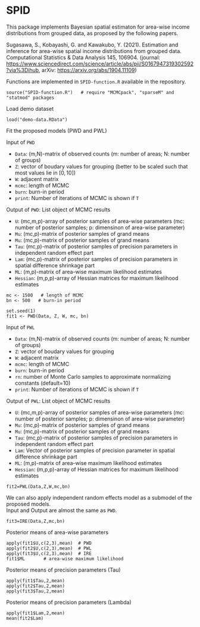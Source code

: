 # SPID
This package implements Bayesian spatial estimaton for area-wise income distributions from grouped data, as proposed by the following papers.

Sugasawa, S., Kobayashi, G. and Kawakubo, Y. (2021). Estimation and inference for area-wise spatial income distributions from grouped data. Computational Statistics & Data Analysis 145, 106904. (journal: https://www.sciencedirect.com/science/article/abs/pii/S0167947319302592?via%3Dihub, arXiv: https://arxiv.org/abs/1904.11109)

Functions are implemented in `SPID-function.R` available in the repository.

```{r}
source("SPID-function.R")   # require "MCMCpack", "sparseM" and "statmod" packages
```

Load demo dataset
```{r}
load("demo-data.RData")
```

Fit the proposed models (PWD and PWL)

Input of `PWD` 

- `Data`: (m,N)-matrix of observed counts (m: number of areas; N: number of groups)
- `Z`: vector of boudary values for grouping (better to be scaled such that most values lie in $[0, 10]$)
- `W`: adjacent matrix
- `mcmc`: length of MCMC 
- `burn`: burn-in period
- `print`: Number of iterations of MCMC is shown if `T`

Output of `PWD`: List object of MCMC results

- `U`: (mc,m,p)-array of posterior samples of area-wise parameters (mc: number of posterior samples; p: dimensinon of area-wise parameter)
- `Mu`: (mc,p)-matrix of posterior samples of grand means
- `Mu`: (mc,p)-matrix of posterior samples of grand means
- `Tau`: (mc,p)-matrix of posterior samples of precision parameters in independent random effect part
- `Lam`: (mc,p)-matrix of posterior samples of precision parameters in spatial difference shrinkage part
- `ML`: (m,p)-matrix of area-wise maximum likelihood estimates 
- `Hessian`: (m,p,p)-array of Hessian matrices for maximum likelihood estimates

```{r}
mc <- 1500   # length of MCMC
bn <- 500   # burn-in period

set.seed(1)
fit1 <- PWD(Data, Z, W, mc, bn)
```

Input of `PWL` 

- `Data`: (m,N)-matrix of observed counts (m: number of areas; N: number of groups)
- `Z`: vector of boudary values for grouping 
- `W`: adjacent matrix
- `mcmc`: length of MCMC 
- `burn`: burn-in period
- `rn`: number of Monte Carlo samples to approximate normalizing constants (default=10)
- `print`: Number of iterations of MCMC is shown if `T`

Output of `PWL`: List object of MCMC results

- `U`: (mc,m,p)-array of posterior samples of area-wise parameters (mc: number of posterior samples; p: dimensinon of area-wise parameter)
- `Mu`: (mc,p)-matrix of posterior samples of grand means
- `Mu`: (mc,p)-matrix of posterior samples of grand means
- `Tau`: (mc,p)-matrix of posterior samples of precision parameters in independent random effect part
- `Lam`: Vector of posterior samples of precision parameter in spatial difference shrinkage part
- `ML`: (m,p)-matrix of area-wise maximum likelihood estimates 
- `Hessian`: (m,p,p)-array of Hessian matrices for maximum likelihood estimates

```{r}
fit2=PWL(Data,Z,W,mc,bn)
```

We can also apply independent random effects model as a submodel of the proposed models.  
Input and Output are almost the same as `PWD`.
```{r}
fit3=IRE(Data,Z,mc,bn)
```

Posterior means of area-wise parameters 
```{r}
apply(fit1$U,c(2,3),mean)  # PWD
apply(fit2$U,c(2,3),mean)  # PWL   
apply(fit3$U,c(2,3),mean)  # IRE
fit1$ML       # area-wise maximum likelihood  
```

Posterior means of precision parameters (Tau) 
```{r}
apply(fit1$Tau,2,mean)   
apply(fit2$Tau,2,mean)
apply(fit3$Tau,2,mean)
```

Posterior means of precision parameters (Lambda) 
```{r}
apply(fit1$Lam,2,mean)
mean(fit2$Lam)
```






